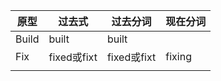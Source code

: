 | 原型  | 过去式      | 过去分词    | 现在分词 |
| ----- | ----------- | ----------- | -------- |
| Build | built       | built       |          |
| Fix   | fixed或fixt | fixed或fixt | fixing   |
|       |             |             |          |

